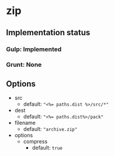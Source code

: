 # zip

## Implementation status

### Gulp: Implemented
### Grunt: None

## Options

  * src
    * default: ``"<%= paths.dist %>/src/*"``
  * dest
    * default: ``"<%= paths.dist%>/pack"``
  * filename
    * default: ``"archive.zip"``
  * options
    * compress
      * default: ``true``
